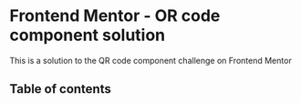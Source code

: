 # Frontend Mentor - OR code component solution

This is a solution to the QR code component challenge on Frontend Mentor

## Table of contents
